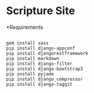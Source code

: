 # Scripture Site


*Requirements

```

gem install sass
pip install django-appconf
pip install djangorestframework
pip install markdown
pip install django-filter
pip install django-bootstrap3
pip install pyjade
pip install django_compressor
pip install django-taggit

```
